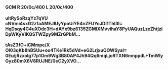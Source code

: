 #### GCM R 20/0c/400 L 20/0c/400
**uItRySoRzqYz7qVU**<br/>**cNVmi4sxG2z1aAMEJIUyYpoUiYE4nZFUYoJDl1ThI3I=**<br/>**HqDsqy4G4uXOdc3H+dAYx9bz6135ZGMlXMvvihaY8PyUAQuzLzeZhtjziDpWKyVlKQSTWZpy9MZrGPbM...**<br/><br/>
**tAsZ3fO+iCMmpe/X**<br/>**OI03qKb8hBSUu+oo4TKe1Rk5dVd+eG2LrjxuQOWSyaI=**<br/>**0Eu/jRzxolg77p1Om9Wg3B80AP4Jh94Qq6mqLjoRTXN6mnppdL+TmWlyGyz80mX6V8RUJNE/0eC2yXVO...**